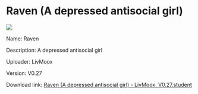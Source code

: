 # Raven (A depressed antisocial girl)

<img src = "https://raw.githubusercontent.com/Arbiter1223/Koukou-Gurashi-Custom-Students/master/Students/Files/Raven%20(A%20depressed%20antisocial%20girl).png">

Name: Raven

Description: A depressed antisocial girl

Uploader: LivMoox

Version: V0.27

Download link: <a href="https://raw.githubusercontent.com/Arbiter1223/Koukou-Gurashi-Custom-Students/master/Students/Files/Raven%20(A%20depressed%20antisocial%20girl)%20-%20LivMoox%2C%20V0.27.student">Raven (A depressed antisocial girl) - LivMoox, V0.27.student</a>
